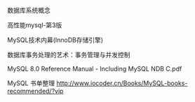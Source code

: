 




数据库系统概念

高性能mysql-第3版

MySQL技术内幕(InnoDB存储引擎)


数据库事务处理的艺术：事务管理与并发控制

MySQL 8.0 Reference Manual - Including MySQL NDB C.pdf


MySQL 书单整理
http://www.iocoder.cn/Books/MySQL-books-recommended/?vip